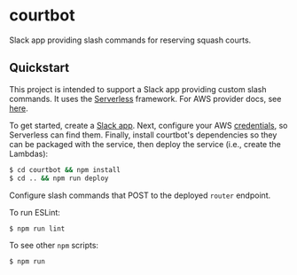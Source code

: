 # courtbot 

Slack app providing slash commands for reserving squash courts.

## Quickstart

This project is intended to support a Slack app providing custom slash commands. It uses the [Serverless](https://github.com/serverless/serverless) framework. For AWS provider docs, see [here](https://serverless.com/framework/docs/providers/aws/).

To get started, create a [Slack app](https://api.slack.com/slack-apps). Next, configure your AWS [credentials](https://serverless.com/framework/docs/providers/aws/cli-reference/config-credentials/), so Serverless can find them. Finally, install courtbot's dependencies so they can be packaged with the service, then deploy the service (i.e., create the Lambdas):

```sh
$ cd courtbot && npm install
$ cd .. && npm run deploy
```

Configure slash commands that POST to the deployed `router` endpoint.

To run ESLint:

```sh
$ npm run lint
```

To see other `npm` scripts:

```sh
$ npm run
```
